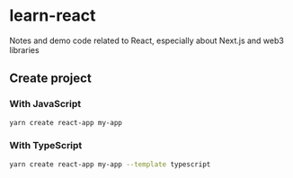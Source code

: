 # learn-react
Notes and demo code related to React, especially about Next.js and web3 libraries

## Create project

### With JavaScript

```bash
yarn create react-app my-app
```

### With TypeScript

```bash
yarn create react-app my-app --template typescript
```